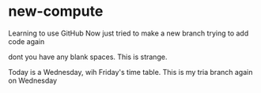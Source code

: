 # new-compute
Learning to use GitHub
Now just tried to make a new branch
trying to add code again

dont you have any blank spaces. This is strange.

Today is a Wednesday, wih Friday's time table.
This is my tria branch again on Wednesday
